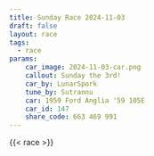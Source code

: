 ```yaml
---
title: Sunday Race 2024-11-03
draft: false
layout: race
tags:
  - race
params:
    car_image: 2024-11-03-car.png
    callout: Sunday the 3rd!
    car_by: LunarSpork
    tune_by: Sutrannu
    car: 1959 Ford Anglia '59 105E
    car_id: 147
    share_code: 663 469 991
---
```


{{< race >}}
